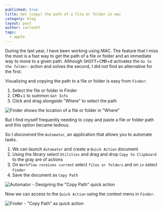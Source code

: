```yaml
---
published: true
title: Get (copy) the path of a file or folder in mac
category: blog
layout: post
author: carleshf
tags:
  - apple
---
```


During the last year, I have been working using MAC. The feature that I miss the most is a fast way to get the path of a file or folder and an immediate way to move to a given path. Although <kbd>SHIFT</kbd>+<kbd>CMD</kbd>+<kbd>d</kbd> activates the `Go to the folder:` action and solves the second, I did not find an alternative for the first.

Visualizing and copying the path to a file or folder is easy from `Finder`:

 1. Select the file or folder in Finder
 2. <kbd>CMD</kbd>+<kbd>i</kbd> to summon `Get Info`
 3. Click and drag alongside "Where" to select the path

![Finder shows the location of a file or folder in "Where"]({{baseurl}}/assets/get-path-mac-01.png)

But I find myself frequently needing to copy and paste a file or folder path and this option became tedious.

So I *discovered* the `Automator`, an application that allows you to automate tasks.

 1. We can launch `Automator` and create a `Quick Action` document
 2. Using the library select `Utilities` and drag and drop `Copy to Clipboard` to the gray are of actions
 3. On `Workflow receives current` select `files or folders` and on `in` select `Finder`
 4. Save the document as `Copy Path`

![Automator - Designing the "Copy Path" quick action]({{baseurl}}/assets/get-path-mac-02.png)

Now we can access to the `Quick Action` using the context menu in `Finder`.

![Finder - "Copy Path" as quick action]({{baseurl}}/assets/get-path-mac-03.png)

